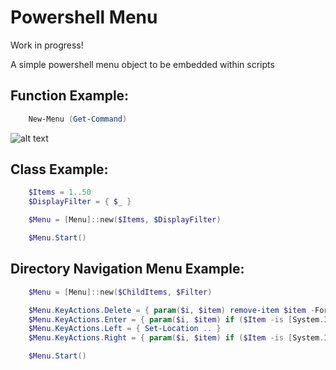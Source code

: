 # Powershell Menu

Work in progress!

A simple powershell menu object to be embedded within scripts

## Function Example:

```Powershell
    New-Menu (Get-Command)
```

![alt text](https://github.com/amjack100/Menu/blob/master/Docs/sHxBL9G.gif "-")

## Class Example:

```Powershell
    $Items = 1..50
    $DisplayFilter = { $_ }

    $Menu = [Menu]::new($Items, $DisplayFilter)

    $Menu.Start()
```

## Directory Navigation Menu Example:

```Powershell
    $Menu = [Menu]::new($ChildItems, $Filter)

    $Menu.KeyActions.Delete = { param($i, $item) remove-item $item -Force -Recurse }
    $Menu.KeyActions.Enter = { param($i, $item) if ($Item -is [System.IO.FileInfo]) { Start-Process $item }  else { Set-Location $item }}
    $Menu.KeyActions.Left = { Set-Location .. }
    $Menu.KeyActions.Right = { param($i, $item) if ($Item -is [System.IO.FileInfo]) { Start-Process $item }  else { Set-Location $item } }

    $Menu.Start()
```
